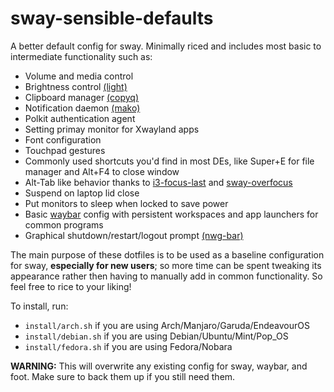 # sway-sensible-defaults

A better default config for sway. Minimally riced and includes most basic to intermediate functionality such as:

- Volume and media control
- Brightness control [(light)](http://haikarainen.github.io/light/)
- Clipboard manager [(copyq)](https://github.com/hluk/CopyQ)
- Notification daemon [(mako)](https://github.com/emersion/mako)
- Polkit authentication agent
- Setting primay monitor for Xwayland apps
- Font configuration
- Touchpad gestures
- Commonly used shortcuts you'd find in most DEs, like Super+E for file manager and Alt+F4 to close window
- Alt-Tab like behavior thanks to [i3-focus-last](https://github.com/lbonn/i3-focus-last) and [sway-overfocus](https://github.com/korreman/sway-overfocus)
- Suspend on laptop lid close
- Put monitors to sleep when locked to save power
- Basic [waybar](https://github.com/Alexays/Waybar) config with persistent workspaces and app launchers for common programs
- Graphical shutdown/restart/logout prompt [(nwg-bar)](https://github.com/nwg-piotr/nwg-bar)

The main purpose of these dotfiles is to be used as a baseline configuration for sway,
**especially for new users**; so more time can be spent tweaking its appearance rather then
having to manually add in common functionality. So feel free to rice to your liking!

To install, run:
- `install/arch.sh` if you are using Arch/Manjaro/Garuda/EndeavourOS
- `install/debian.sh` if you are using Debian/Ubuntu/Mint/Pop_OS
- `install/fedora.sh` if you are using Fedora/Nobara

**WARNING:** This will overwrite any existing config for sway, waybar, and foot.
Make sure to back them up if you still need them. 
